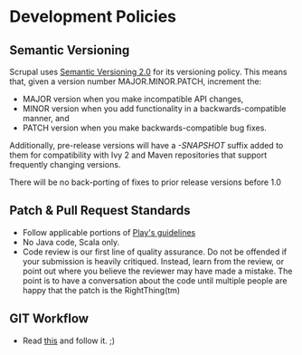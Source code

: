 <!--~~~~~~~~~~~~~~~~~~~~~~~~~~~~~~~~~~~~~~~~~~~~~~~~~~~~~~~~~~~~~~~~~~~~~~~~~~~~~~~~~~~~~~~~~~~~~~~~~~~~~~~~~~~~~~~~~~~
  ~ Copyright © 2014 Reactific Software LLC                                                                           ~
  ~                                                                                                                   ~
  ~ This file is part of Scrupal, an Opinionated Web Application Framework.                                           ~
  ~                                                                                                                   ~
  ~ Scrupal is free software: you can redistribute it and/or modify it under the terms                                ~
  ~ of the GNU General Public License as published by the Free Software Foundation,                                   ~
  ~ either version 3 of the License, or (at your option) any later version.                                           ~
  ~                                                                                                                   ~
  ~ Scrupal is distributed in the hope that it will be useful, but WITHOUT ANY WARRANTY;                              ~
  ~ without even the implied warranty of MERCHANTABILITY or FITNESS FOR A PARTICULAR PURPOSE.                         ~
  ~ See the GNU General Public License for more details.                                                              ~
  ~                                                                                                                   ~
  ~ You should have received a copy of the GNU General Public License along with Scrupal.                             ~
  ~ If not, see either: http://www.gnu.org/licenses or http://opensource.org/licenses/GPL-3.0.                        ~
  ~~~~~~~~~~~~~~~~~~~~~~~~~~~~~~~~~~~~~~~~~~~~~~~~~~~~~~~~~~~~~~~~~~~~~~~~~~~~~~~~~~~~~~~~~~~~~~~~~~~~~~~~~~~~~~~~~~~-->
# Development Policies

## Semantic Versioning
Scrupal uses [Semantic Versioning 2.0](http://semver.org/spec/v2.0.0.html) for its versioning policy. This means that,
given a version number MAJOR.MINOR.PATCH, increment the:

+ MAJOR version when you make incompatible API changes,
+ MINOR version when you add functionality in a backwards-compatible manner, and
+ PATCH version when you make backwards-compatible bug fixes.

Additionally, pre-release versions will have a _-SNAPSHOT_ suffix added to them for compatibility with Ivy 2 and
Maven repositories that support frequently changing versions.

There will be no back-porting of fixes to prior release versions before 1.0

## Patch & Pull Request Standards

+ Follow applicable portions of [Play's guidelines](http://www.playframework.com/documentation/2.2.x/Guidelines)
+ No Java code, Scala only.
+ Code review is our first line of quality assurance. Do not be offended if your submission is heavily critiqued.
Instead, learn from the review, or point out where you believe the reviewer may have made a mistake. The point is to
have a conversation about the code until multiple people are happy that the patch is the RightThing(tm)

## GIT Workflow

+ Read [this](https://sandofsky.com/blog/git-workflow.html) and follow it. ;)
